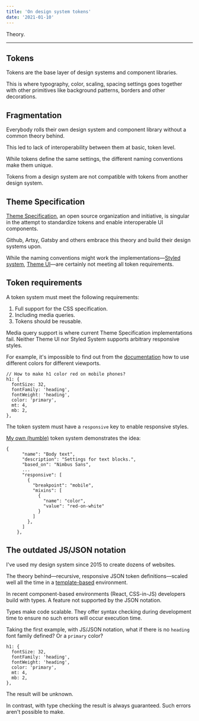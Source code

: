 ```yaml
---
title: 'On design system tokens'
date: '2021-01-10'
---
```


Theory.

<!--more-->

---

## Tokens

Tokens are the base layer of design systems and component libraries.

This is where typography, color, scaling, spacing settings goes together with other primitives like background patterns, borders and other decorations.

## Fragmentation

Everybody rolls their own design system and component library without a common theory behind.

This led to lack of interoperability between them at basic, token level.

While tokens define the same settings, the different naming conventions make them unique.

Tokens from a design system are not compatible with tokens from another design system.

## Theme Specification

[Theme Specification](https://system-ui.com/), an open source organization and initiative, is singular in the attempt to standardize tokens and enable interoperable UI components.

Github, Artsy, Gatsby and others embrace this theory and build their design systems upon.

While the naming conventions might work the implementations&mdash;[Styled system](https://styled-system.com/), [Theme UI](https://theme-ui.com/)&mdash;are certainly not meeting all token requirements.

## Token requirements

A token system must meet the following requirements:

1. Full support for the CSS specification.
2. Including media queries.
3. Tokens should be reusable.

Media query support is where current Theme Specification implementations fail. Neither Theme UI nor Styled System supports arbitrary responsive styles.

For example, it's impossible to find out from the [documentation](https://theme-ui.com/theming/#styles) how to use different colors for different viewports.

```
// How to make h1 color red on mobile phones?
h1: {
  fontSize: 32,
  fontFamily: 'heading',
  fontWeight: 'heading',
  color: 'primary',
  mt: 4,
  mb: 2,
},
```

The token system must have a `responsive` key to enable responsive styles.

[My own (humble)](https://github.com/metamn/gust/blob/master/code/framework/design/typography/text-style/text-style.json) token system demonstrates the idea:

```
{
      "name": "Body text",
      "description": "Settings for text blocks.",
      "based_on": "Nimbus Sans",
      ...
      "responsive": [
        {
          "breakpoint": "mobile",
          "mixins": [
            {
              "name": "color",
              "value": "red-on-white"
            }
          ]
        },
      ]
    },
```

## The outdated JS/JSON notation

I've used my design system since 2015 to create dozens of websites.

The theory behind&mdash;recursive, responsive JSON token definitions&mdash;scaled well all the time in a [template-based](http://metamn.io/react/a-little-css-history) environment.

In recent component-based environments (React, CSS-in-JS) developers build with types. A feature not supported by the JSON notation.

Types make code scalable. They offer syntax checking during development time to ensure no such errors will occur execution time.

Taking the first example, with JS/JSON notation, what if there is no `heading` font family defined? Or a `primary` color?

```
h1: {
  fontSize: 32,
  fontFamily: 'heading',
  fontWeight: 'heading',
  color: 'primary',
  mt: 4,
  mb: 2,
},
```

The result will be unknown.

In contrast, with type checking the result is always guaranteed. Such errors aren't possible to make.

